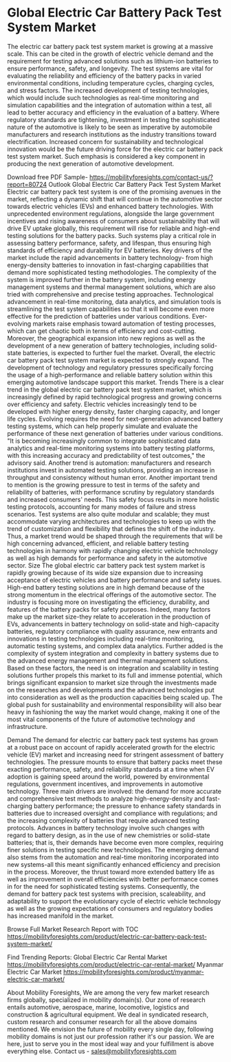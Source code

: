 # Global Electric Car Battery Pack Test System Market

The electric car battery pack test system market is growing at a massive scale. This can be cited in the growth of electric vehicle demand and the requirement for testing advanced solutions such as lithium-ion batteries to ensure performance, safety, and longevity. The test systems are vital for evaluating the reliability and efficiency of the battery packs in varied environmental conditions, including temperature cycles, charging cycles, and stress factors. The increased development of testing technologies, which would include such technologies as real-time monitoring and simulation capabilities and the integration of automation within a test, all lead to better accuracy and efficiency in the evaluation of a battery. Where regulatory standards are tightening, investment in testing the sophisticated nature of the automotive is likely to be seen as imperative by automobile manufacturers and research institutions as the industry transitions toward electrification. Increased concern for sustainability and technological innovation would be the future driving force for the electric car battery pack test system market. Such emphasis is considered a key component in producing the next generation of automotive development.

Download free PDF Sample- https://mobilityforesights.com/contact-us/?report=80724
Outlook
Global Electric Car Battery Pack Test System Market Electric car battery pack test system is one of the promising avenues in the market, reflecting a dynamic shift that will continue in the automotive sector towards electric vehicles (EVs) and enhanced battery technologies. With unprecedented environment regulations, alongside the large government incentives and rising awareness of consumers about sustainability that will drive EV uptake globally, this requirement will rise for reliable and high-end testing solutions for the battery packs. Such systems play a critical role in assessing battery performance, safety, and lifespan, thus ensuring high standards of efficiency and durability for EV batteries. Key drivers of the market include the rapid advancements in battery technology- from high energy-density batteries to innovation in fast-charging capabilities that demand more sophisticated testing methodologies. The complexity of the system is improved further in the battery system, including energy management systems and thermal management solutions, which are also tried with comprehensive and precise testing approaches. Technological advancement in real-time monitoring, data analytics, and simulation tools is streamlining the test system capabilities so that it will become even more effective for the prediction of batteries under various conditions. Ever-evolving markets raise emphasis toward automation of testing processes, which can get chaotic both in terms of efficiency and cost-cutting. Moreover, the geographical expansion into new regions as well as the development of a new generation of battery technologies, including solid-state batteries, is expected to further fuel the market. Overall, the electric car battery pack test system market is expected to strongly expand. The development of technology and regulatory pressures specifically forcing the usage of a high-performance and reliable battery solution within this emerging automotive landscape support this market.
Trends
There is a clear trend in the global electric car battery pack test system market, which is increasingly defined by rapid technological progress and growing concerns over efficiency and safety. Electric vehicles increasingly tend to be developed with higher energy density, faster charging capacity, and longer life cycles. Evolving requires the need for next-generation advanced battery testing systems, which can help properly simulate and evaluate the performance of these next generation of batteries under various conditions. "It is becoming increasingly common to integrate sophisticated data analytics and real-time monitoring systems into battery testing platforms, with this increasing accuracy and predictability of test outcomes," the advisory said. Another trend is automation: manufacturers and research institutions invest in automated testing solutions, providing an increase in throughput and consistency without human error. Another important trend to mention is the growing pressure to test in terms of the safety and reliability of batteries, with performance scrutiny by regulatory standards and increased consumers' needs. This safety focus results in more holistic testing protocols, accounting for many modes of failure and stress scenarios. Test systems are also quite modular and scalable; they must accommodate varying architectures and technologies to keep up with the trend of customization and flexibility that defines the shift of the industry. Thus, a market trend would be shaped through the requirements that will be high concerning advanced, efficient, and reliable battery testing technologies in harmony with rapidly changing electric vehicle technology as well as high demands for performance and safety in the automotive sector.
Size
The global electric car battery pack test system market is rapidly growing because of its wide size expansion due to increasing acceptance of electric vehicles and battery performance and safety issues. High-end battery testing solutions are in high demand because of the strong momentum in the electrical offerings of the automotive sector. The industry is focusing more on investigating the efficiency, durability, and features of the battery packs for safety purposes. Indeed, many factors make up the market size-they relate to acceleration in the production of EVs, advancements in battery technology on solid-state and high-capacity batteries, regulatory compliance with quality assurance, new entrants and innovations in testing technologies including real-time monitoring, automatic testing systems, and complex data analytics. Further added is the complexity of system integration and complexity in battery systems due to the advanced energy management and thermal management solutions. Based on these factors, the need is on integration and scalability in testing solutions further propels this market to its full and immense potential, which brings significant expansion to market size through the investments made on the researches and developments and the advanced technologies put into consideration as well as the production capacities being scaled up. The global push for sustainability and environmental responsibility will also bear heavy in fashioning the way the market would change, making it one of the most vital components of the future of automotive technology and infrastructure.

Demand
The demand for electric car battery pack test systems has grown at a robust pace on account of rapidly accelerated growth for the electric vehicle (EV) market and increasing need for stringent assessment of battery technologies. The pressure mounts to ensure that battery packs meet these exacting performance, safety, and reliability standards at a time when EV adoption is gaining speed around the world, powered by environmental regulations, government incentives, and improvements in automotive technology. Three main drivers are involved: the demand for more accurate and comprehensive test methods to analyze high-energy-density and fast-charging battery performance; the pressure to enhance safety standards in batteries due to increased oversight and compliance with regulations; and the increasing complexity of batteries that require advanced testing protocols. Advances in battery technology involve such changes with regard to battery design, as in the use of new chemistries or solid-state batteries; that is, their demands have become even more complex, requiring finer solutions in testing specific new technologies. The emerging demand also stems from the automation and real-time monitoring incorporated into new systems-all this meant significantly enhanced efficiency and precision in the process. Moreover, the thrust toward more extended battery life as well as improvement in overall efficiencies with better performance comes in for the need for sophisticated testing systems. Consequently, the demand for battery pack test systems with precision, scaleability, and adaptability to support the evolutionary cycle of electric vehicle technology as well as the growing expectations of consumers and regulatory bodies has increased manifold in the market.

Browse Full Market Research Report with TOC https://mobilityforesights.com/product/electric-car-battery-pack-test-system-market/


Find Trending Reports:
Global Electric Car Rental Market
https://mobilityforesights.com/product/electric-car-rental-market/
Myanmar Electric Car Market
https://mobilityforesights.com/product/myanmar-electric-car-market/


About Mobility Foresights,
We are among the very few market research firms globally, specialized in mobility domain(s). Our zone of research entails automotive, aerospace, marine, locomotive, logistics and construction & agricultural equipment. We deal in syndicated research, custom research and consumer research for all the above domains mentioned.
We envision the future of mobility every single day, following mobility domains is not just our profession rather it's our passion. We are here, just to serve you in the most ideal way and your fulfillment is above everything else. Contact us -  sales@mobilityforesights.com 


